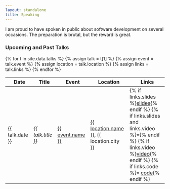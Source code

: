 ```yaml
---
layout: standalone
title: Speaking
---
```


I am proud to have spoken in public about software development on several occasions. The preparation is brutal, but the reward is great.

### Upcoming and Past Talks

<div class="table-responsive">
    <table class="table table-striped table-bordered">
        <thead>
            <tr>
                <th><i class="fa fa-calendar" aria-hidden="true"></i>&nbsp; Date</th>
                <th><i class="fa fa-quote-left" aria-hidden="true"></i>&nbsp; Title</th>
                <th><i class="fa fa-video-camera" aria-hidden="true"></i>&nbsp; Event</th>
                <th><i class="fa fa-map-marker" aria-hidden="true"></i>&nbsp; Location</th>
                <th><i class="fa fa-file-text" aria-hidden="true"></i>&nbsp; Links</th>
            </tr>
        </thead>
        <tbody>
        {% for t in site.data.talks %}
        {% assign talk = t[1] %}
        {% assign event = talk.event %}
        {% assign location = talk.location %}
        {% assign links = talk.links %}
            <tr>
                <td>{{ talk.date }}</td>
                <td><i>{{ talk.title }}</i></td>
                <td><a href="{{ event.link }}">{{ event.name }}</a></td>
                <td><a href="{{ location.link }}">{{ location.name }}</a>, {{ location.city }}</td>
                <td>
                    {% if links.slides %}<a href="{{ links.slides }}">slides</a>{% endif %}
                    {% if links.slides and links.video %}&bull;{% endif %}
                    {% if links.video %}<a href="{{ links.video }}">video</a>{% endif %}
                    {% if links.code %}&bull; <a href="{{ links.code }}">code</a>{% endif %}
                </td>
            </tr>
        {% endfor %}
        </tbody>
    </table>
</div>
